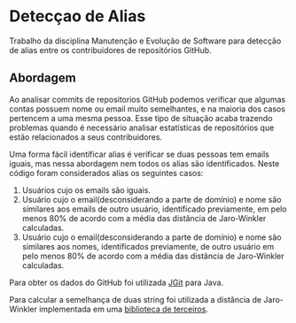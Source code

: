 # Detecçao de Alias 
Trabalho da disciplina Manutenção e Evolução de Software para detecção de alias entre os contribuidores de repositórios GitHub.

## Abordagem
Ao analisar commits de repositorios GitHub podemos verificar que algumas contas possuem nome ou email muito semelhantes, e na maioria dos casos pertencem a uma mesma pessoa. Esse tipo de situação acaba trazendo problemas quando é necessário analisar estatísticas de repositórios que estão relacionados a seus contribuidores. 

Uma forma fácil identificar alias é verificar se duas pessoas tem emails iguais, mas nessa abordagem nem todos os alias são identificados. Neste código foram considerados alias os seguintes casos: 

1. Usuários cujo os emails são iguais. 
2. Usuário cujo o email(desconsiderando a parte de domínio) e nome são similares aos emails de outro usuário, identificado previamente, em pelo menos 80% de acordo com a média das distância de Jaro-Winkler calculadas. 
3. Usuário cujo o email(desconsiderando a parte de domínio) e nome são similares aos nomes, identificados previamente, de outro usuário em pelo menos 80% de acordo com a média das distância de Jaro-Winkler calculadas.

Para obter os dados do GitHub foi utilizada [JGit](https://github.com/eclipse/jgit) para Java. 

Para calcular a semelhança de duas string foi utilizada a distância de Jaro-Winkler implementada em uma [biblioteca de terceiros](https://github.com/tdebatty/java-string-similarity#jaro-winkler).


